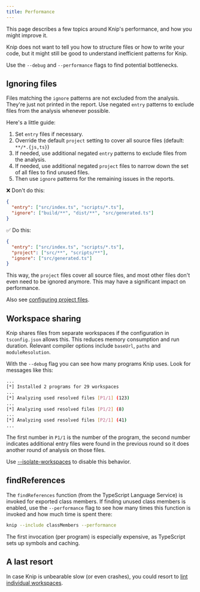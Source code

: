 ```yaml
---
title: Performance
---
```


This page describes a few topics around Knip's performance, and how you might
improve it.

Knip does not want to tell you how to structure files or how to write your code,
but it might still be good to understand inefficient patterns for Knip.

Use the `--debug` and `--performance` flags to find potential bottlenecks.

## Ignoring files

Files matching the `ignore` patterns are not excluded from the analysis. They're
just not printed in the report. Use negated `entry` patterns to exclude files
from the analysis whenever possible.

Here's a little guide:

1. Set `entry` files if necessary.
2. Override the default `project` setting to cover all source files (default:
   `**/*.{js,ts}`)
3. If needed, use additional negated `entry` patterns to exclude files from the
   analysis.
4. If needed, use additional negated `project` files to narrow down the set of
   all files to find unused files.
5. Then use `ignore` patterns for the remaining issues in the reports.

❌ Don't do this:

```json title="knip.json"
{
  "entry": ["src/index.ts", "scripts/*.ts"],
  "ignore": ["build/**", "dist/**", "src/generated.ts"]
}
```

✅ Do this:

```json title="knip.json"
{
  "entry": ["src/index.ts", "scripts/*.ts"],
  "project": ["src/**", "scripts/**"],
  "ignore": ["src/generated.ts"]
}
```

This way, the `project` files cover all source files, and most other files don't
even need to be ignored anymore. This may have a significant impact on
performance.

Also see [configuring project files][1].

## Workspace sharing

Knip shares files from separate workspaces if the configuration in
`tsconfig.json` allows this. This reduces memory consumption and run duration.
Relevant compiler options include `baseUrl`, `paths` and `moduleResolution`.

With the `--debug` flag you can see how many programs Knip uses. Look for
messages like this:

```sh
...
[*] Installed 2 programs for 29 workspaces
...
[*] Analyzing used resolved files [P1/1] (123)
...
[*] Analyzing used resolved files [P1/2] (8)
...
[*] Analyzing used resolved files [P2/1] (41)
...
```

The first number in `P1/1` is the number of the program, the second number
indicates additional entry files were found in the previous round so it does
another round of analysis on those files.

Use [--isolate-workspaces][2] to disable this behavior.

## findReferences

The `findReferences` function (from the TypeScript Language Service) is invoked
for exported class members. If finding unused class members is enabled, use the
`--performance` flag to see how many times this function is invoked and how much
time is spent there:

```sh
knip --include classMembers --performance
```

The first invocation (per program) is especially expensive, as TypeScript sets
up symbols and caching.

## A last resort

In case Knip is unbearable slow (or even crashes), you could resort to [lint
individual workspaces][3].

[1]: ./configuring-project-files.md
[2]: ../reference/cli.md#--isolate-workspaces
[3]: ../features/monorepos-and-workspaces.md#lint-a-single-workspace

